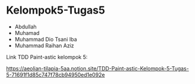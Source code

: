 # Kelompok5-Tugas5

- Abdullah
- Muhamad 
- Muhammad Dio Tsani Iba
- Muhammad Raihan Aziz

Link TDD Paint-astic kelompok 5:

https://aeolian-tilapia-5aa.notion.site/TDD-Paint-astic-Kelompok-5-Tugas-5-71691f1d85c747f78cb94950ed1e092e

